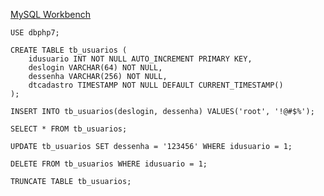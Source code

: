 [MySQL Workbench](https://www.mysql.com/products/workbench/)

```
USE dbphp7;
```

```
CREATE TABLE tb_usuarios (
    idusuario INT NOT NULL AUTO_INCREMENT PRIMARY KEY,
    deslogin VARCHAR(64) NOT NULL,
    dessenha VARCHAR(256) NOT NULL,
    dtcadastro TIMESTAMP NOT NULL DEFAULT CURRENT_TIMESTAMP()
);
```

```
INSERT INTO tb_usuarios(deslogin, dessenha) VALUES('root', '!@#$%');
```

```
SELECT * FROM tb_usuarios;
```

```
UPDATE tb_usuarios SET dessenha = '123456' WHERE idusuario = 1;
```

```
DELETE FROM tb_usuarios WHERE idusuario = 1;
```

```
TRUNCATE TABLE tb_usuarios;
```